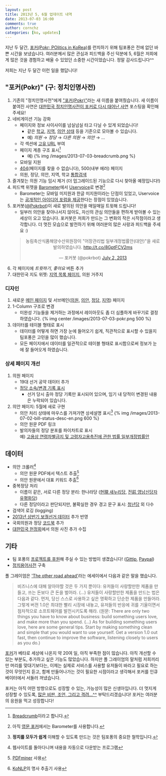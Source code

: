 ```yaml
---
layout: post
title: 2013년 5, 6월 업데이트 내역
date: 2013-07-03 16:00
comments: true
author: cornchz
categories: [ko, updates]
---
```


지난 두 달간, <a href="http://pokr.kr">포커(Pokr; POlitics in KoRea)</a>를 런치하기 위해 팀포퐁은 전에 없던 바쁜 시간을 보냈습니다.
여러분께서 많은 관심과 피드백을 주신 덕분에 5, 6월은 저희에게 많은 것을 경험하고 배울 수 있었던 소중한 시간이었습니다.
정말 감사드립니다^^<!-- more -->

저희는 지난 두 달간 이런 일을 했답니다!

## "포커(Pokr)" (구: 정치인명사전)

1. 기존의 "정치인명사전"에게 ["포커(Pokr)"](http://pokr.kr)라는 새 이름을 붙여줬습니다. 새 이름이 붙여진 사연은 [대한민국 정치인명사전이 포커로 다시 태어난 사연](/2013/06/29/why-pokr-became-pokr/) 포스팅을 확인해 주세요!
1. 네비게이션 기능 강화
    * 페이지와 정보 사이사이를 넘실넘실 타고 다닐 수 있게 되었습니다!
        * 같은 [학교](http://pokr.kr/search?target=people&school_id=7006431), [지역](http://pokr.kr/region/25), [의안 상태](http://pokr.kr/search?target=bills&status_id=5) 등을 기준으로 모아볼 수 있습니다.
        * 예) *의원* → *정당* → *다른 의원* → *의안* → ...
    * 각 섹션에 [고유 URL](http://pokr.kr/person/195224#legislations) 부여
    * 페이지 계층 구조 표시[^4]<br>
        * 예) {% img /images/2013-07-03-breadcrumb.png %}
    * 모바일 지원
    * [404](http://pokr.kr/404)(페이지를 찾을 수 없습니다), 500(내부 에러) 페이지
    * 의원, 정당, 의안, 지역, 학교 [통합검색](http://pokr.kr/search?query=%EA%B2%BD%EA%B8%B0)
1. 즐겨찾는 의원 기능 임시 제거 <span class="muted">(더 업그레이드된 기능으로 다시 찾아올 예정입니다!)</span>
1. 피드백 위젯을 [Barometer](http://getbarometer.com/)에서 [Uservoice](http://teampopong.uservoice.com)로 변경[^5]
    * Barometer는 모바일 미지원과 한글 미지원이라는 단점이 있었고, Uservoice는 [공개적인 아이디어 포럼을 제공](https://teampopong.uservoice.com/forums/211529-%EC%95%84%EC%9D%B4%EB%94%94%EC%96%B4-%EC%A0%9C%EC%95%88%ED%95%98%EA%B8%B0/filters/top)한다는 장점이 있었습니다.
1. 포커봇([@Pokrbot](http://twitter.com/pokrbot))이 새로 발의된 의안을 매일매일 트윗해 드립니다!
    * 일부러 의안을 찾아나서지 않아도, 자신의 관심 의안들을 편하게 받아볼 수 있는 세상이 오고 있습니다. 포커봇은 저희가 만드는 그 변화의 작은 시작점이라고 생각합니다. 더 멋진 모습으로 발전하기 위해 여러분의 많은 사랑과 피드백을 주세요 :)
    <center>
    <blockquote class="twitter-tweet"><p>농림축산식품해양수산위원장이 &quot;어장관리법 일부개정법률안(대안)&quot;을 새로 발의하였습니다. <a href="http://t.co/8GptFCV2ms">http://t.co/8GptFCV2ms</a></p>&mdash; 포커봇 (@pokrbot) <a href="https://twitter.com/pokrbot/statuses/351937420788371456">July 2, 2013</a></blockquote>
    <script async src="//platform.twitter.com/widgets.js" charset="utf-8"></script>
    </center>
1. 각 페이지에 *트윗하기*, *좋아요* 버튼 추가
1. 대한민국 지도 위젯: [지역 목록 페이지](http://pokr.kr/region), 의원 거주지

### 디자인

1. 새로운 [메인 페이지](http://pokr.kr) 및 서브메인([의원](http://pokr.kr/person), [의안](http://pokr.kr/bill), [정당](http://pokr.kr/party), [지역](http://pokr.kr/region)) 페이지
1. 1-Column 구조로 변경
    * 미완성 기능들을 제거하는 과정에서 레이아웃도 좀 더 심플하게 바꾸기로 결정하였습니다.
    {% img center /images/2013-07-03-pokr.png 500 %}
1. 데이터를 테이블 형태로 표시
    * 데이터를 어떻게 하면 가장 눈에 들어오기 쉽게, 직관적으로 표시할 수 있을지 팀포퐁은 고민을 많이 했습니다.
    * 모든 페이지에서 데이터를 일관적으로 테이블 형태로 표시함으로써 정보가 눈에 잘 들어오게 하였습니다.

### 상세 페이지 개선

1. 의원 페이지
    * 19대 선거 공약 데이터 추가
    * [정당 소속/변경 기록 표시](https://www.facebook.com/photo.php?fbid=484511471625413&set=a.202832693126627.49042.187866061289957)
        * 선거 당시 출마 정당 기록만 표시되어 있으며, 임기 내 당적이 변경된 내용은 누락되어 있습니다.
1. 의안 페이지: 5월에 새로 구현
    * 의안 처리 상태에 마우스를 가져가면 상세설명 표시[^6]
        {% img /images/2013-07-02-bill-status-desc-en.png 600 %}
    * 의안 원문 PDF 링크
    * 발의자들의 정당 분포를 파이차트로 표시<br>
      예) [고용상 연령차별금지 및 고령자고용촉진에 관한 법률 일부개정법률안](http://pokr.kr/bill/1901176)

## 데이터

* 의안 크롤러[^1]
    * 의안 원문 PDF에서 텍스트 추출[^2]
    * 의안 원문에서 대표 키워드 추출[^3]
* 중복정당 처리
    * 이름이 같은, 서로 다른 정당 분리: 한나라당 ([현現 새누리당](http://pokr.kr/party/61), [전前 영남신당자유평화당](http://pokr.kr/party/195))
    * 다른 정당이라고 판단되지만, 불확실한 경우 경고 문구 표시: [청년당](http://pokr.kr/party/119) 외 다수
* 검색어 로깅 (logging)
* [2013년 상반기 보궐선거 데이터](http://info.nec.go.kr/main/showDocument.xhtml?topMenuId=CP&electionId=0020130424) 추가 반영
* 국회의원과 정당 [코드북](http://github.com/teampopong/codebooks) 추가
* [대한민국 헌정회](http://rokps.or.kr)에서 의원 사진 추가 수집

## 기타

* 팀 포퐁의 [프로젝트를 후원](http://popong.com/about)해 주실 수 있는 방법이 생겼습니다! ([Gittip](https://www.gittip.com/teampopong/), [Paypal](https://www.paypal.com/kr/cgi-bin/webscr?cmd=_flow&SESSION=rJ-od7Disgs4qf2n18TXe6BPX0vh0lFcQIsZ0nsDaFF_uJV_W9iKGHMBOQC&dispatch=5885d80a13c0db1f8e263663d3faee8d4e181b3aff599f99a338772351021e7d))
* [정치용어사전](http://popong.com/glossary) 구축


폴 그레이엄은 ['The other road ahead'](http://paulgraham.com/road.html)라는 에세이에서 다음과 같은 말을 했습니다.

> 비즈니스에 대해 알아야할 것은 두 가지 뿐이다: 유저들이 사랑할만한 제품을 만들고, 쓰는 돈보다 큰 돈을 벌어라. (...) 유저들이 사랑할만한 제품을 만드는 법은 다음과 같다. 먼저, 당신 스스로 사용하고 싶은 명확하고 단순한 제품을 만들어라. 그렇게 버젼 1.0은 최대한 빨리 시장에 내놓고, 유저들의 반응에 귀를 기울이면서 점차적으로 소프트웨어를 발전시키도록 해라.
> (원문: There are only two things you have to know about business: build something users love, and make more than you spend. (...) As for building something users love, here are some general tips. Start by making something clean and simple that you would want to use yourself. Get a version 1.0 out fast, then continue to improve the software, listening closely to users as you do.)

[포커](http://pokr.kr)가 베타로 세상에 나온지 약 20여 일, 아직 부족한 점이 많습니다.
아직 개선할 수 있는 부분도, 추가하고 싶은 기능도 많았습니다. 하지만 폴 그레이엄의 말처럼 저희끼리만 머리를 맞대기보다는, 이제는 실제로 서비스를 사용할 유저들이 바라고 필요로 하는 것이 무엇인지 듣고, 함께 만들어나가는 것이 필요한 시점이라고 생각해서 포커를 인큐베이터에서 서둘러 꺼냈습니다.

포커는 아직 어떤 방향으로도 성장할 수 있는, 가능성이 많은 신생아입니다. 더 멋지게 성장할 수 있도록, [많은 비판, 조언, 그리고 격려...^^](http://teampopong.uservoice.com) 부탁드리겠습니다! 포커는 여러분의 응원을 먹고 성장합니다!

[^1]: 웹사이트를 돌아다니며 내용을 자동으로 다운받는 프로그램
[^2]: [PDFminer](http://www.unixuser.org/~euske/python/pdfminer/) 사용
[^3]: [KoNLP](https://github.com/haven-jeon/KoNLP)의 명사 추출기 사용
[^4]: [Breadcrumb](http://www.smashingmagazine.com/2009/03/17/breadcrumbs-in-web-design-examples-and-best-practices-2/)이라고 합니다.
[^5]: 아직 [영문 포커](http://pokr.kr)에서는 Barometer를 사용합니다.
[^6]: **정치를 모두가 쉽게** 이해할 수 있도록 만드는 것은 팀포퐁의 중요한 철학입니다.
